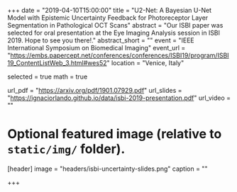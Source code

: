+++
date = "2019-04-10T15:00:00"
title = "U2-Net: A Bayesian U-Net Model with Epistemic Uncertainty Feedback for Photoreceptor Layer Segmentation in Pathological OCT Scans"
abstract = "Our ISBI paper was selected for oral presentation at the Eye Imaging Analysis session in ISBI 2019. Hope to see you there!."
abstract_short = ""
event = "IEEE International Symposium on Biomedical Imaging"
event_url = "https://embs.papercept.net/conferences/conferences/ISBI19/program/ISBI19_ContentListWeb_3.html#wes52"
location = "Venice, Italy"

selected = true
math = true

url_pdf = "https://arxiv.org/pdf/1901.07929.pdf"
url_slides = "https://ignaciorlando.github.io/data/isbi-2019-presentation.pdf"
url_video = ""

# Optional featured image (relative to `static/img/` folder).
[header]
image = "headers/isbi-uncertainty-slides.png"
caption = ""

+++
<!--- and
Embed your slides or video here using [shortcodes](https://gcushen.github.io/hugo-academic-demo/post/writing-markdown-latex/). Further details can easily be added using *Markdown* and $\rm \LaTeX$ math code.--->
